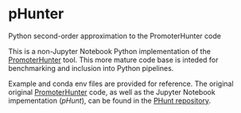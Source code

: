 # pHunter
Python second-order approximation to the PromoterHunter code

This is a non-Jupyter Notebook Python implementation of the  [PromoterHunter](http://www.phisite.org/main/index.php?nav=tools&nav_sel=hunter) tool.
This more mature code base is inteded for benchmarking and inclusion into Python pipelines.

Example and conda env files are provided for reference.
The original original  [PromoterHunter](http://www.phisite.org/main/index.php?nav=tools&nav_sel=hunter) code, as well as the Jupyter Notebook impementation (*pHunt*), can be found in the [PHunt repository](https://github.com/ErillLab/PHunt).
